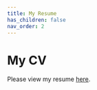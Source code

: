 ```yaml
---
title: My Resume
has_children: false
nav_order: 2
---
```


# My CV

Please view my resume [here](https://cwang1221.github.io/online-cv/).

